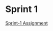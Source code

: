 # Sprint 1


  [Sprint-1 Assignment](https://github.com/clarusway/cw-fs-workshop/blob/master/sprint-evaluation/sprint/sprint1/assignment-html-css.pdf)
